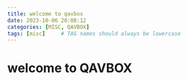```yaml
---
title: welcome to qavbox
date: 2023-10-06 20:08:12
categories: [MISC, QAVBOX]
tags: [misc]     # TAG names should always be lowercase
---
```


# welcome to QAVBOX
